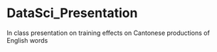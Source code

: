 # DataSci_Presentation
In class presentation on training effects on Cantonese productions of English words
